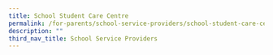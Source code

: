 ```yaml
---
title: School Student Care Centre
permalink: /for-parents/school-service-providers/school-student-care-centre
description: ""
third_nav_title: School Service Providers
---
```

